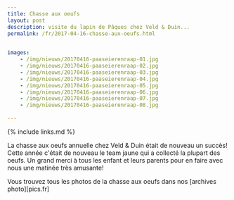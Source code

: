 ```yaml
---
title: Chasse aux oeufs
layout: post
description: visite du lapin de Pâques chez Veld & Duin...
permalink: /fr/2017-04-16-chasse-aux-oeufs.html

    
images: 
    - /img/nieuws/20170416-paaseierenraap-01.jpg
    - /img/nieuws/20170416-paaseierenraap-02.jpg
    - /img/nieuws/20170416-paaseierenraap-03.jpg
    - /img/nieuws/20170416-paaseierenraap-04.jpg
    - /img/nieuws/20170416-paaseierenraap-05.jpg
    - /img/nieuws/20170416-paaseierenraap-06.jpg
    - /img/nieuws/20170416-paaseierenraap-07.jpg
    - /img/nieuws/20170416-paaseierenraap-08.jpg
    
---
```


{% include links.md %}

La chasse aux oeufs annuelle chez Veld & Duin était de nouveau un succès! Cette année c'était de nouveau le team jaune qui a collecté la plupart des oeufs. Un grand merci à tous les enfant et leurs parents pour en faire avec nous une matinée très amusante! 

Vous trouvez tous les photos de la chasse aux oeufs dans nos [archives photo][pics.fr]




